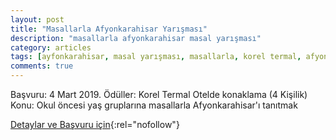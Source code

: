 ```yaml
---
layout: post
title: "Masallarla Afyonkarahisar Yarışması"
description: "masallarla afyonkarahisar masal yarışması"
category: articles
tags: [ayfonkarahisar, masal yarışması, masallarla, korel termal, afyon kültür turizm]
comments: true
---
```


Başvuru: 4 Mart 2019. Ödüller: Korel Termal Otelde konaklama (4 Kişilik)
Konu: Okul öncesi yaş gruplarına masallarla Afyonkarahisar'ı tanıtmak

[Detaylar ve Başvuru için](http://www.afyonkulturturizm.gov.tr/TR-219599/masallarla-afyonkarahisar-yarismasi.html?utm_source=edebiyatyarismalari.com&utm_medium=affiliate){:rel="nofollow"}